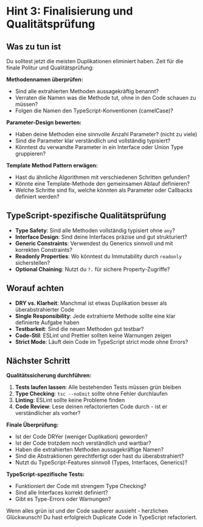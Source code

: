 # Hint 3: Finalisierung und Qualitätsprüfung

## Was zu tun ist

Du solltest jetzt die meisten Duplikationen eliminiert haben. Zeit für die finale Politur und Qualitätsprüfung:

**Methodennamen überprüfen:**
- Sind alle extrahierten Methoden aussagekräftig benannt?
- Verraten die Namen was die Methode tut, ohne in den Code schauen zu müssen?
- Folgen die Namen den TypeScript-Konventionen (camelCase)?

**Parameter-Design bewerten:**
- Haben deine Methoden eine sinnvolle Anzahl Parameter? (nicht zu viele)
- Sind die Parameter klar verständlich und vollständig typisiert?
- Könntest du verwandte Parameter in ein Interface oder Union Type gruppieren?

**Template Method Pattern erwägen:**
- Hast du ähnliche Algorithmen mit verschiedenen Schritten gefunden?
- Könnte eine Template-Methode den gemeinsamen Ablauf definieren?
- Welche Schritte sind fix, welche könnten als Parameter oder Callbacks definiert werden?

## TypeScript-spezifische Qualitätsprüfung

- **Type Safety**: Sind alle Methoden vollständig typisiert ohne `any`?
- **Interface Design**: Sind deine Interfaces präzise und gut strukturiert?
- **Generic Constraints**: Verwendest du Generics sinnvoll und mit korrekten Constraints?
- **Readonly Properties**: Wo könntest du Immutability durch `readonly` sicherstellen?
- **Optional Chaining**: Nutzt du `?.` für sichere Property-Zugriffe?

## Worauf achten

- **DRY vs. Klarheit**: Manchmal ist etwas Duplikation besser als überabstrahierter Code
- **Single Responsibility**: Jede extrahierte Methode sollte eine klar definierte Aufgabe haben
- **Testbarkeit**: Sind die neuen Methoden gut testbar?
- **Code-Stil**: ESLint und Prettier sollten keine Warnungen zeigen
- **Strict Mode**: Läuft dein Code im TypeScript strict mode ohne Errors?

## Nächster Schritt

**Qualitätssicherung durchführen:**

1. **Tests laufen lassen**: Alle bestehenden Tests müssen grün bleiben
2. **Type Checking**: `tsc --noEmit` sollte ohne Fehler durchlaufen
3. **Linting**: ESLint sollte keine Probleme finden
4. **Code Review**: Lese deinen refactorierten Code durch - ist er verständlicher als vorher?

**Finale Überprüfung:**
- Ist der Code DRYer (weniger Duplikation) geworden?
- Ist der Code trotzdem noch verständlich und wartbar?
- Haben die extrahierten Methoden aussagekräftige Namen?
- Sind die Abstraktionen gerechtfertigt oder hast du überabstrahiert?
- Nutzt du TypeScript-Features sinnvoll (Types, Interfaces, Generics)?

**TypeScript-spezifische Tests:**
- Funktioniert der Code mit strengem Type Checking?
- Sind alle Interfaces korrekt definiert?
- Gibt es Type-Errors oder Warnungen?

Wenn alles grün ist und der Code sauberer aussieht - herzlichen Glückwunsch! Du hast erfolgreich Duplicate Code in TypeScript refactoriert.